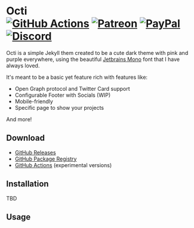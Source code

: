 # Octi<br>[![GitHub Actions][actions-img]][actions-url] [![Patreon][patreon-img]][patreon-url] [![PayPal][paypal-img]][paypal-url] [![Discord][discord-img]][discord-url]

Octi is a simple Jekyll them created to be a cute dark theme with pink and purple everywhere, using the beautiful [Jetbrains Mono](https://www.jetbrains.com/lp/mono/) font that I have always loved.

It's meant to be a basic yet feature rich with features like:

- Open Graph protocol and Twitter Card support
- Configurable Footer with Socials (WIP)
- Mobile-friendly
- Specific page to show your projects

And more!

## Download

* [GitHub Releases](https://github.com/justalemon/Octi/releases)
* [GitHub Package Registry](https://github.com/justalemon/Octi/pkgs/rubygems/octi)
* [GitHub Actions](https://github.com/justalemon/Octi/actions) (experimental versions)

## Installation

TBD

## Usage

[actions-img]: https://img.shields.io/github/actions/workflow/status/justalemon/Octi/main.yml?branch=master&label=actions
[actions-url]: https://github.com/justalemon/Octi/actions
[patreon-img]: https://img.shields.io/badge/support-patreon-FF424D.svg
[patreon-url]: https://www.patreon.com/lemonchan
[paypal-img]: https://img.shields.io/badge/support-paypal-0079C1.svg
[paypal-url]: https://paypal.me/justalemon
[discord-img]: https://img.shields.io/badge/discord-join-7289DA.svg
[discord-url]: https://discord.gg/Cf6sspj
